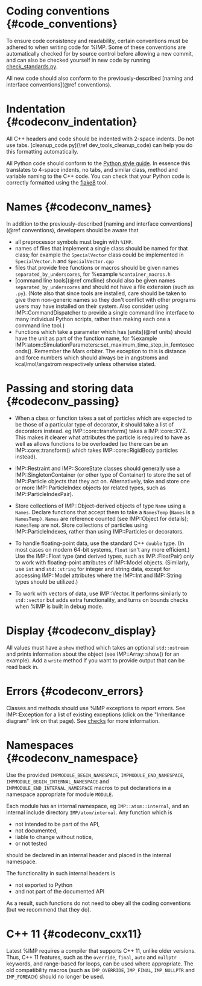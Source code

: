 Coding conventions {#code_conventions}
==================

To ensure code consistency and readability, certain conventions
must be adhered to when writing code for %IMP. Some of these
conventions are automatically checked for by source control before
allowing a new commit, and can also be checked yourself in new
code by running [check_standards.py](#devguide_check_standards).

All new code should also conform to the previously-described
[naming and interface conventions](@ref conventions).


# Indentation {#codeconv_indentation}

All C++ headers and code should be indented with 2-space indents. Do not use
tabs. [cleanup_code.py](\ref dev_tools_cleanup_code) can help you do this formatting
automatically.

All Python code should conform to the [Python style
guide](https://www.python.org/dev/peps/pep-0008/).  In essence this
translates to 4-space indents, no tabs, and similar class, method and
variable naming to the C++ code. You can check that your Python code
is correctly formatted using the [flake8](https://pypi.org/project/flake8/)
tool.

# Names {#codeconv_names}

In addition to the previously-described
[naming and interface conventions](@ref conventions),
developers should be aware that
- all preprocessor symbols must begin with `%IMP`.
- names of files that implement a single class should be named for that
  class; for example the `SpecialVector` class could be implemented in
  `SpecialVector.h` and `SpecialVector.cpp`
- files that provide free functions or macros should be given names
  `separated_by_underscores`, for %example `%container_macros.h`
- [command line tools](@ref cmdline) should also be given names
  `separated_by_underscores` and should not have a file extension
  (such as `.py`). (Note also that since tools are installed, care should be
  taken to give them non-generic names so they don't conflict with other
  programs users may have installed on their system. Also consider using
  IMP::CommandDispatcher to provide a single command line interface to many
  individual Python scripts, rather than making each one a command line tool.)
- Functions which take a parameter which has [units](@ref units) should have the
  unit as part of the function name, for %example
  IMP::atom::SimulationParameters::set_maximum_time_step_in_femtoseconds().
  Remember the Mars orbiter. The exception to this is distance and
  force numbers which should always be in angstroms and
  kcal/mol/angstrom respectively unless otherwise stated.

# Passing and storing data {#codeconv_passing}

- When a class or function takes a set of particles which are expected to
  be those of a particular type of decorator, it should take a list of
  decorators instead. eg IMP::core::transform() takes a IMP::core::XYZ.
  This makes it clearer what attributes the particle is required to have
  as well as allows functions to be overloaded (so there can be an
  IMP::core::transform() which takes IMP::core::RigidBody particles instead).

- IMP::Restraint and IMP::ScoreState classes should generally use a
  IMP::SingletonContainer (or other type of Container) to store the set of
  IMP::Particle objects that they act on. Alternatively, take and store one
  or more IMP::ParticleIndex objects (or related types, such as
  IMP::ParticleIndexPair).

- Store collections of IMP::Object-derived
  objects of type `Name` using a `Names`. Declare functions that
  accept them to take a `NamesTemp` (`Names` is a `NamesTemp)`.
  `Names` are reference counted (see IMP::Object for details);
  `NamesTemp` are not. Store collections of particles using
  IMP::ParticleIndexes, rather than using IMP::Particles or decorators.

- To handle floating-point data, use the standard C++ `double` type. (In most
  cases on modern 64-bit systems, `float` isn't any more efficient.) Use the
  IMP::Float type (and derived types, such as IMP::FloatPair) *only* to work
  with floating-point attributes of IMP::Model objects. (Similarly, use `int`
  and `std::string` for integer and string data, except for accessing
  IMP::Model attributes where the IMP::Int and IMP::String types should
  be utilized.)

- To work with vectors of data, use IMP::Vector. It performs similarly to
  `std::vector` but adds extra functionality, and turns on bounds checks when
  %IMP is built in debug mode.

# Display {#codeconv_display}

All values must have a `show` method which takes an optional
`std::ostream` and prints information about the object (see
IMP::Array::show() for an example). Add a `write` method if you
want to provide output that can be read back in.

# Errors {#codeconv_errors}

Classes and methods should use %IMP exceptions to report errors. See
IMP::Exception for a list of existing exceptions (click on the "Inheritance
diagram" link on that page). See
[checks](../ref/exception_8h.html) for more information.

# Namespaces {#codeconv_namespace}

Use the provided `IMPMODULE_BEGIN_NAMESPACE`,
`IMPMODULE_END_NAMESPACE`, `IMPMODULE_BEGIN_INTERNAL_NAMESPACE` and
`IMPMODULE_END_INTERNAL_NAMESPACE` macros to put declarations in a
namespace appropriate for module `MODULE`.

Each module has an internal namespace, eg `IMP::atom::internal`, and an internal
include directory `IMP/atom/internal`. Any function which is
 - not intended to be part of the API,
 - not documented,
 - liable to change without notice,
 - or not tested

should be declared in an internal header and placed in the internal namespace.

The functionality in such internal headers is
 - not exported to Python
 - and not part of the documented API

As a result, such functions do not need to obey all the coding conventions
(but we recommend that they do).

# C++ 11 {#codeconv_cxx11}
Latest %IMP requires a compiler that supports C++ 11, unlike older versions.
Thus, C++ 11 features, such as the `override`, `final`, `auto` and `nullptr`
keywords, and range-based for loops, can be used where appropriate.
The old compatibility macros (such as `IMP_OVERRIDE`, `IMP_FINAL`,
`IMP_NULLPTR` and `IMP_FOREACH`) should no longer be used.
